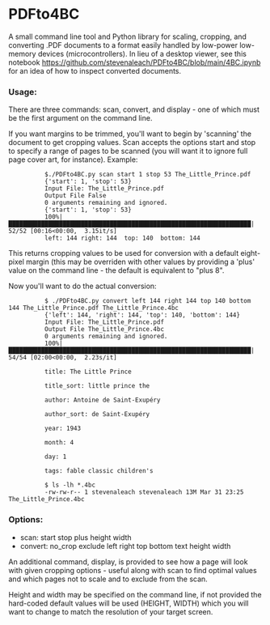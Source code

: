 # PDFto4BC

A small command line tool and Python library for scaling, cropping, and converting .PDF documents to a format easily handled by low-power low-memory devices (microcontrollers). In lieu of a desktop viewer, see this notebook https://github.com/stevenaleach/PDFto4BC/blob/main/4BC.ipynb for an idea of how to inspect converted documents.

### Usage:

There are three commands: scan, convert, and display - one of which must be the first argument on the command line.

If you want margins to be trimmed, you'll want to begin by 'scanning' the document to get cropping values. Scan accepts the options start and stop to specify a range of pages to be scanned (you will want it to ignore full page cover art, for instance). Example:

              $./PDFto4BC.py scan start 1 stop 53 The_Little_Prince.pdf 
              {'start': 1, 'stop': 53}
              Input File: The_Little_Prince.pdf
              Output File False
              0 arguments remaining and ignored.
              {'start': 1, 'stop': 53}
              100%|███████████████████████████████████████████████████████████████████| 52/52 [00:16<00:00,  3.15it/s]
              left: 144 right: 144  top: 140  bottom: 144

This returns cropping values to be used for conversion with a default eight-pixel margin (this may be overriden with other values by providing a 'plus' value on the command line - the default is equivalent to "plus 8".

Now you'll want to do the actual conversion:

              $ ./PDFto4BC.py convert left 144 right 144 top 140 bottom 144 The_Little_Prince.pdf The_Little_Prince.4bc
              {'left': 144, 'right': 144, 'top': 140, 'bottom': 144}
              Input File: The_Little_Prince.pdf
              Output File The_Little_Prince.4bc
              0 arguments remaining and ignored.
              100%|███████████████████████████████████████████████████████████████████| 54/54 [02:00<00:00,  2.23s/it]

              title: The Little Prince

              title_sort: little prince the

              author: Antoine de Saint-Exupéry

              author_sort: de Saint-Exupéry

              year: 1943

              month: 4

              day: 1

              tags: fable classic children's

              $ ls -lh *.4bc
              -rw-rw-r-- 1 stevenaleach stevenaleach 13M Mar 31 23:25 The_Little_Prince.4bc
             
 
### Options:
* scan: start stop plus height width
* convert: no_crop exclude left right top bottom text height width

An additional command, display, is provided to see how a page will look with given cropping options - useful along with scan to find optimal values and which pages not to scale and to exclude from the scan.

Height and width may be specified on the command line, if not provided the hard-coded default values will be used (HEIGHT, WIDTH) which you will want to change to match the resolution of your target screen.

